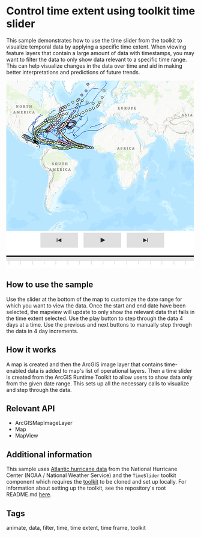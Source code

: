 # Control time extent using toolkit time slider

This sample demonstrates how to use the time slider from the toolkit to visualize temporal data by applying a specific time extent.
When viewing feature layers that contain a large amount of data with timestamps, you may want to filter the data to only show data relevant to a specific time range. This can help visualize changes in the data over time and aid in making better interpretations and predictions of future trends.


![](screenshot.png)

## How to use the sample

Use the slider at the bottom of the map to customize the date range for which you want to view the data. Once the start and end date have been selected, the mapview will update to only show the relevant data that falls in the time extent selected. 
Use the play button to step through the data 4 days at a time. Use the previous and next buttons to manually step through the data in 4 day increments.

## How it works
A map is created and then the ArcGIS image layer that contains time-enabled data is added to map's list of operational layers. Then a time slider is created from the ArcGIS Runtime Toolkit to allow users to show data only from the given date range. This sets up all the necessary calls to visualize and step through the data.

## Relevant API
- ArcGISMapImageLayer
- Map
- MapView

## Additional information

This sample uses [Atlantic hurricane data](https://sampleserver6.arcgisonline.com/arcgis/rest/services/Hurricanes/MapServer) from the National Hurricane Center (NOAA / National Weather Service) and the `TimeSlider` toolkit component which requires the [toolkit](https://github.com/Esri/arcgis-runtime-toolkit-qt) to be cloned and set up locally. For information about setting up the toolkit, see the repository's root README.md [here](https://github.com/Esri/arcgis-runtime-toolkit-qt/blob/main/uitools/README.md).

## Tags
animate, data, filter, time, time extent, time frame, toolkit

